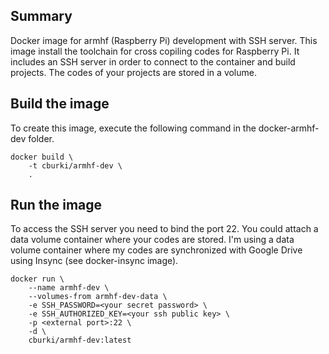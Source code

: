 Summary
-------

Docker image for armhf (Raspberry Pi) development with SSH server. This image
install the toolchain for cross copiling codes for Raspberry Pi. It includes
an SSH server in order to connect to the container and build projects. The
codes of your projects are stored in a volume.


Build the image
---------------

To create this image, execute the following command in the docker-armhf-dev folder.

    docker build \
        -t cburki/armhf-dev \
        .
        

Run the image
-------------

To access the SSH server you need to bind the port 22. You could attach a data
volume container where your codes are stored. I'm using a data volume container
where my codes are synchronized with Google Drive using Insync (see docker-insync
image).

    docker run \
        --name armhf-dev \
        --volumes-from armhf-dev-data \
        -e SSH_PASSWORD=<your secret password> \
        -e SSH_AUTHORIZED_KEY=<your ssh public key> \
        -p <external port>:22 \
		-d \
        cburki/armhf-dev:latest
